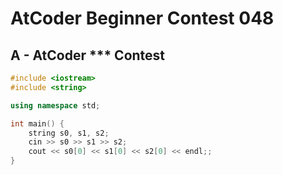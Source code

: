 # AtCoder Beginner Contest 048
## A - AtCoder *** Contest
```cpp
#include <iostream>
#include <string>

using namespace std;

int main() {
    string s0, s1, s2;
    cin >> s0 >> s1 >> s2;
    cout << s0[0] << s1[0] << s2[0] << endl;;
}
```
